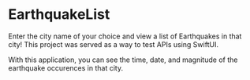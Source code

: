 # EarthquakeList
Enter the city name of your choice and view a list of Earthquakes in that city! This project was served as a way to test APIs using SwiftUI.

With this application, you can see the time, date, and magnitude of the earthquake occurences in that city.
